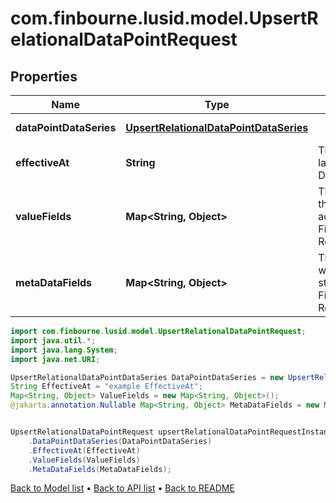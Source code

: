 # com.finbourne.lusid.model.UpsertRelationalDataPointRequest

## Properties

Name | Type | Description | Notes
------------ | ------------- | ------------- | -------------
**dataPointDataSeries** | [**UpsertRelationalDataPointDataSeries**](UpsertRelationalDataPointDataSeries.md) |  | [default to UpsertRelationalDataPointDataSeries]
**effectiveAt** | **String** | The effectiveAt or cut-label datetime of the DataPoint. | [default to String]
**valueFields** | **Map&lt;String, Object&gt;** | The values associated with the DataPoint, structured according to the FieldSchema of the parent RelationalDatasetDefinition. | [default to Map<String, Object>]
**metaDataFields** | **Map&lt;String, Object&gt;** | The metadata associated with the DataPoint, structured according to the FieldSchema of the parent RelationalDatasetDefinition. | [optional] [default to Map<String, Object>]

```java
import com.finbourne.lusid.model.UpsertRelationalDataPointRequest;
import java.util.*;
import java.lang.System;
import java.net.URI;

UpsertRelationalDataPointDataSeries DataPointDataSeries = new UpsertRelationalDataPointDataSeries();
String EffectiveAt = "example EffectiveAt";
Map<String, Object> ValueFields = new Map<String, Object>();
@jakarta.annotation.Nullable Map<String, Object> MetaDataFields = new Map<String, Object>();


UpsertRelationalDataPointRequest upsertRelationalDataPointRequestInstance = new UpsertRelationalDataPointRequest()
    .DataPointDataSeries(DataPointDataSeries)
    .EffectiveAt(EffectiveAt)
    .ValueFields(ValueFields)
    .MetaDataFields(MetaDataFields);
```


[Back to Model list](../README.md#documentation-for-models) &#8226; [Back to API list](../README.md#documentation-for-api-endpoints) &#8226; [Back to README](../README.md)
